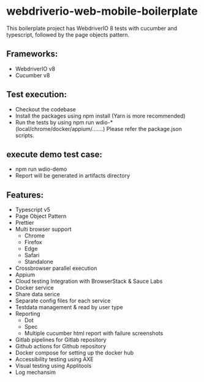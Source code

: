 # webdriverio-web-mobile-boilerplate

This boilerplate project has WebdriverIO 8 tests with cucumber and typescript, followed by the page objects pattern.

## Frameworks:

- WebdriverIO v8
- Cucumber v8

## Test execution:
- Checkout the codebase
- Install the packages using npm install (Yarn is more recommended)
- Run the tests by using npm run wdio-\* (local/chrome/docker/appium/.......) Please refer the package.json scripts.

## execute demo test case:
- npm run wdio-demo
- Report will be generated in artifacts directory

## Features:
- Typescript v5
- Page Object Pattern
- Prettier
- Multi browser support
  - Chrome
  - Firefox
  - Edge
  - Safari
  - Standalone
- Crossbrowser parallel execution
- Appium
- Cloud testing Integration with BrowserStack & Sauce Labs
- Docker service
- Share data serice
- Separate config files for each service
- Testdata management & read by user type
- Reporting
  - Dot
  - Spec
  - Multiple cucumber html report with failure screenshots
- Gitlab pipelines for Gitlab repository
- Github actions for Github repository
- Docker compose for setting up the docker hub
- Accessibility testing using AXE
- Visual testing using Applitools
- Log mechansim
